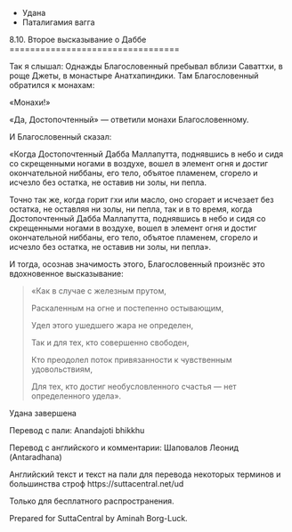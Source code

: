 









* Удана
* Паталигамия вагга


8\.10\. Второе высказывание о Даббе
\=\=\=\=\=\=\=\=\=\=\=\=\=\=\=\=\=\=\=\=\=\=\=\=\=\=\=\=\=\=\=\=\=



Так я слышал: Однажды Благословенный пребывал вблизи Саваттхи, в роще Джеты, в монастыре Анатхапиндики\. Там Благословенный обратился к монахам:


«Монахи\!»


«Да, Достопочтенный» — ответили монахи Благословенному\.


И Благословенный сказал:


«Когда Достопочтенный Дабба Маллапутта, поднявшись в небо и сидя со скрещенными ногами в воздухе, вошел в элемент огня и достиг окончательной ниббаны, его тело, объятое пламенем, сгорело и исчезло без остатка, не оставив ни золы, ни пепла\.


Точно так же, когда горит гхи или масло, оно сгорает и исчезает без остатка, не оставляя ни золы, ни пепла, так и в то время, когда Достопочтенный Дабба Маллапутта, поднявшись в небо и сидя со скрещенными ногами в воздухе, вошел в элемент огня и достиг окончательной ниббаны, его тело, объятое пламенем, сгорело и исчезло без остатка, не оставив ни золы, ни пепла»\.


И тогда, осознав значимость этого, Благословенный произнёс это вдохновенное высказывание:



> «Как в случае с железным прутом,  
> 
> Раскаленным на огне и постепенно остывающим,  
> 
> Удел этого ушедшего жара не определен,  
> 
> Так и для тех, кто совершенно свободен,  
> 
> Кто преодолел поток привязанности к чувственным удовольствиям,  
> 
> Для тех, кто достиг необусловленного счастья — нет определенного удела»\.


Удана завершена



Перевод с пали: Anandajoti bhikkhu


Перевод с английского и комментарии: Шаповалов Леонид \(Antaradhana\)


Английский текст и текст на пали для перевода некоторых терминов и большинства строф https://suttacentral\.net/ud


  

Только для бесплатного распространения\.


  

Prepared for SuttaCentral by Aminah Borg\-Luck\.






